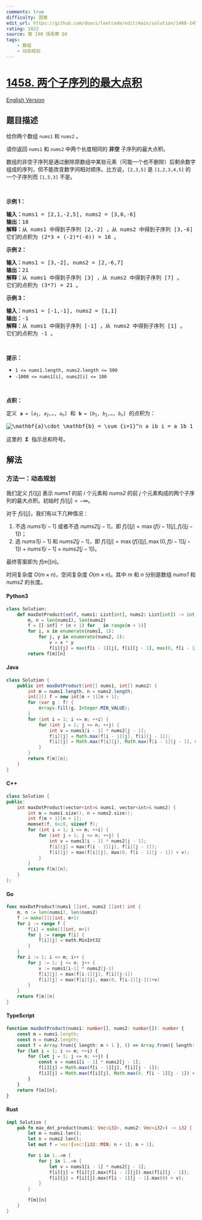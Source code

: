 ```yaml
---
comments: true
difficulty: 困难
edit_url: https://github.com/doocs/leetcode/edit/main/solution/1400-1499/1458.Max%20Dot%20Product%20of%20Two%20Subsequences/README.md
rating: 1823
source: 第 190 场周赛 Q4
tags:
    - 数组
    - 动态规划
---
```


<!-- problem:start -->

# [1458. 两个子序列的最大点积](https://leetcode.cn/problems/max-dot-product-of-two-subsequences)

[English Version](/solution/1400-1499/1458.Max%20Dot%20Product%20of%20Two%20Subsequences/README_EN.md)

## 题目描述

<!-- description:start -->

<p>给你两个数组&nbsp;<code>nums1</code>&nbsp;和&nbsp;<code>nums2</code>&nbsp;。</p>

<p>请你返回 <code>nums1</code> 和 <code>nums2</code> 中两个长度相同的 <strong>非空</strong> 子序列的最大点积。</p>

<p>数组的非空子序列是通过删除原数组中某些元素（可能一个也不删除）后剩余数字组成的序列，但不能改变数字间相对顺序。比方说，<code>[2,3,5]</code>&nbsp;是&nbsp;<code>[1,2,3,4,5]</code>&nbsp;的一个子序列而&nbsp;<code>[1,5,3]</code>&nbsp;不是。</p>

<p>&nbsp;</p>

<p><strong>示例 1：</strong></p>

<pre>
<strong>输入：</strong>nums1 = [2,1,-2,5], nums2 = [3,0,-6]
<strong>输出：</strong>18
<strong>解释：</strong>从 nums1 中得到子序列 [2,-2] ，从 nums2 中得到子序列 [3,-6] 。
它们的点积为 (2*3 + (-2)*(-6)) = 18 。</pre>

<p><strong>示例 2：</strong></p>

<pre>
<strong>输入：</strong>nums1 = [3,-2], nums2 = [2,-6,7]
<strong>输出：</strong>21
<strong>解释：</strong>从 nums1 中得到子序列 [3] ，从 nums2 中得到子序列 [7] 。
它们的点积为 (3*7) = 21 。</pre>

<p><strong>示例 3：</strong></p>

<pre>
<strong>输入：</strong>nums1 = [-1,-1], nums2 = [1,1]
<strong>输出：</strong>-1
<strong>解释：</strong>从 nums1 中得到子序列 [-1] ，从 nums2 中得到子序列 [1] 。
它们的点积为 -1 。</pre>

<p>&nbsp;</p>

<p><strong>提示：</strong></p>

<ul>
	<li><code>1 &lt;= nums1.length, nums2.length &lt;= 500</code></li>
	<li><code>-1000 &lt;= nums1[i], nums2[i] &lt;= 100</code></li>
</ul>

<p>&nbsp;</p>

<p><strong>点积：</strong></p>

<pre>
定义 <code><strong>a</strong>&nbsp;= [<em>a</em><sub>1</sub>,&nbsp;<em>a</em><sub>2</sub>,…,&nbsp;<em>a</em><sub><em>n</em></sub>]</code> 和<strong> <code>b</code></strong><code>&nbsp;= [<em>b</em><sub>1</sub>,&nbsp;<em>b</em><sub>2</sub>,…,&nbsp;<em>b</em><sub><em>n</em></sub>]</code> 的点积为：

<img alt="\mathbf{a}\cdot \mathbf{b} = \sum_{i=1}^n a_ib_i = a_1b_1 + a_2b_2 + \cdots + a_nb_n " class="tex" src="https://fastly.jsdelivr.net/gh/doocs/leetcode@main/solution/1400-1499/1458.Max%20Dot%20Product%20of%20Two%20Subsequences/images/1666164309-PBJMQp-image.png" />

这里的 <strong>Σ</strong> 指示总和符号。
</pre>

<!-- description:end -->

## 解法

<!-- solution:start -->

### 方法一：动态规划

我们定义 $f[i][j]$ 表示 $\textit{nums1}$ 的前 $i$ 个元素和 $\textit{nums2}$ 的前 $j$ 个元素构成的两个子序列的最大点积。初始时 $f[i][j] = -\infty$。

对于 $f[i][j]$，我们有以下几种情况：

1. 不选 $\textit{nums1}[i-1]$ 或者不选 $\textit{nums2}[j-1]$，即 $f[i][j] = \max(f[i-1][j], f[i][j-1])$；
2. 选 $\textit{nums1}[i-1]$ 和 $\textit{nums2}[j-1]$，即 $f[i][j] = \max(f[i][j], \max(0, f[i-1][j-1]) + \textit{nums1}[i-1] \times \textit{nums2}[j-1])$。

最终答案即为 $f[m][n]$。

时间复杂度 $O(m \times n)$，空间复杂度 $O(m \times n)$。其中 $m$ 和 $n$ 分别是数组 $\textit{nums1}$ 和 $\textit{nums2}$ 的长度。

<!-- tabs:start -->

#### Python3

```python
class Solution:
    def maxDotProduct(self, nums1: List[int], nums2: List[int]) -> int:
        m, n = len(nums1), len(nums2)
        f = [[-inf] * (n + 1) for _ in range(m + 1)]
        for i, x in enumerate(nums1, 1):
            for j, y in enumerate(nums2, 1):
                v = x * y
                f[i][j] = max(f[i - 1][j], f[i][j - 1], max(0, f[i - 1][j - 1]) + v)
        return f[m][n]
```

#### Java

```java
class Solution {
    public int maxDotProduct(int[] nums1, int[] nums2) {
        int m = nums1.length, n = nums2.length;
        int[][] f = new int[m + 1][n + 1];
        for (var g : f) {
            Arrays.fill(g, Integer.MIN_VALUE);
        }
        for (int i = 1; i <= m; ++i) {
            for (int j = 1; j <= n; ++j) {
                int v = nums1[i - 1] * nums2[j - 1];
                f[i][j] = Math.max(f[i - 1][j], f[i][j - 1]);
                f[i][j] = Math.max(f[i][j], Math.max(f[i - 1][j - 1], 0) + v);
            }
        }
        return f[m][n];
    }
}
```

#### C++

```cpp
class Solution {
public:
    int maxDotProduct(vector<int>& nums1, vector<int>& nums2) {
        int m = nums1.size(), n = nums2.size();
        int f[m + 1][n + 1];
        memset(f, 0xc0, sizeof f);
        for (int i = 1; i <= m; ++i) {
            for (int j = 1; j <= n; ++j) {
                int v = nums1[i - 1] * nums2[j - 1];
                f[i][j] = max(f[i - 1][j], f[i][j - 1]);
                f[i][j] = max(f[i][j], max(0, f[i - 1][j - 1]) + v);
            }
        }
        return f[m][n];
    }
};
```

#### Go

```go
func maxDotProduct(nums1 []int, nums2 []int) int {
	m, n := len(nums1), len(nums2)
	f := make([][]int, m+1)
	for i := range f {
		f[i] = make([]int, n+1)
		for j := range f[i] {
			f[i][j] = math.MinInt32
		}
	}
	for i := 1; i <= m; i++ {
		for j := 1; j <= n; j++ {
			v := nums1[i-1] * nums2[j-1]
			f[i][j] = max(f[i-1][j], f[i][j-1])
			f[i][j] = max(f[i][j], max(0, f[i-1][j-1])+v)
		}
	}
	return f[m][n]
}
```

#### TypeScript

```ts
function maxDotProduct(nums1: number[], nums2: number[]): number {
    const m = nums1.length;
    const n = nums2.length;
    const f = Array.from({ length: m + 1 }, () => Array.from({ length: n + 1 }, () => -Infinity));
    for (let i = 1; i <= m; ++i) {
        for (let j = 1; j <= n; ++j) {
            const v = nums1[i - 1] * nums2[j - 1];
            f[i][j] = Math.max(f[i - 1][j], f[i][j - 1]);
            f[i][j] = Math.max(f[i][j], Math.max(0, f[i - 1][j - 1]) + v);
        }
    }
    return f[m][n];
}
```

#### Rust

```rust
impl Solution {
    pub fn max_dot_product(nums1: Vec<i32>, nums2: Vec<i32>) -> i32 {
        let m = nums1.len();
        let n = nums2.len();
        let mut f = vec![vec![i32::MIN; n + 1]; m + 1];

        for i in 1..=m {
            for j in 1..=n {
                let v = nums1[i - 1] * nums2[j - 1];
                f[i][j] = f[i][j].max(f[i - 1][j]).max(f[i][j - 1]);
                f[i][j] = f[i][j].max(f[i - 1][j - 1].max(0) + v);
            }
        }

        f[m][n]
    }
}
```

<!-- tabs:end -->

<!-- solution:end -->

<!-- problem:end -->
